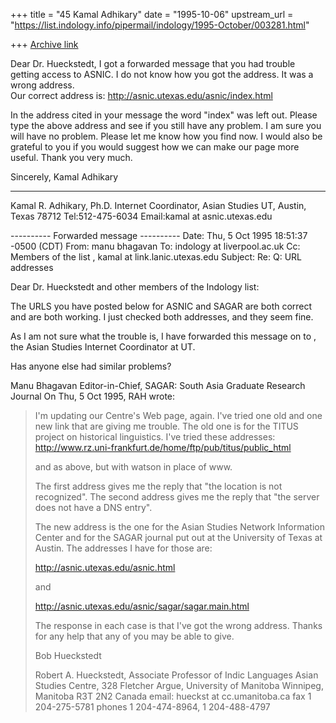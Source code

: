 +++
title = "45 Kamal Adhikary"
date = "1995-10-06"
upstream_url = "https://list.indology.info/pipermail/indology/1995-October/003281.html"

+++
[Archive link](https://list.indology.info/pipermail/indology/1995-October/003281.html)


Dear Dr. Hueckstedt,
	I got a forwarded message that you had trouble getting access to 
ASNIC.  I do not know how you got the address.  It was a wrong address.  
Our correct address is:
	http://asnic.utexas.edu/asnic/index.html

In the address cited in your message the word "index" was left out. 
Please type the above address and see if you still have any problem.  I 
am sure you will have no problem.  Please let me know how you find now.  I 
would also be grateful to you if you would suggest how we can make our page 
more useful.  Thank you very much.  

Sincerely, 
Kamal Adhikary
_______________
Kamal R. Adhikary, Ph.D.
Internet Coordinator, Asian Studies
UT, Austin, Texas 78712
Tel:512-475-6034
Email:kamal at asnic.utexas.edu

---------- Forwarded message ----------
Date: Thu, 5 Oct 1995 18:51:37 -0500 (CDT)
From: manu bhagavan <bhagavam at ccwf.cc.utexas.edu>
To: indology at liverpool.ac.uk
Cc: Members of the list <indology at liverpool.ac.uk>,
    kamal at link.lanic.utexas.edu
Subject: Re: Q: URL addresses

Dear Dr. Hueckstedt and other members of the Indology list:

The URLS you have posted below for ASNIC and SAGAR are both correct and 
are both working.  I just checked both addresses, and they seem fine.  

As I am not sure what the trouble is, I have forwarded this 
message on to <kamal at asnic.utexas.edu>, the Asian Studies Internet 
Coordinator at UT.

Has anyone else had similar problems?

Manu Bhagavan
Editor-in-Chief, SAGAR: South Asia Graduate Research Journal
On Thu, 5 Oct 1995, RAH wrote:

> I'm updating our Centre's Web page, again. I've tried one old and one new 
> link that are giving me trouble. The old one is for the TITUS project on 
> historical linguistics. I've tried these addresses:
> 	http://www.rz.uni-frankfurt.de/home/ftp/pub/titus/public_html
> 
> and
> 	as above, but with watson in place of www.
> 
> The first address gives me the reply that "the location is not 
> recognized". The second address gives me the reply that "the server does 
> not have a DNS entry". 
> 
> The new address is the one for the Asian Studies Network Information 
> Center and for the SAGAR journal put out at the University of Texas at 
> Austin. The addresses I have for those are:
> 	
> 	http://asnic.utexas.edu/asnic.html
> 
> and 
> 
> 	http://asnic.utexas.edu/asnic/sagar/sagar.main.html
> 
> The response in each case is that I've got the wrong address. Thanks for 
> any help that any of you may be able to give.
> 
> Bob Hueckstedt
> 
> Robert A. Hueckstedt, Associate Professor of Indic Languages
> Asian Studies Centre, 328 Fletcher Argue, University of Manitoba
> Winnipeg, Manitoba R3T 2N2 Canada email: hueckst at cc.umanitoba.ca
> fax 1 204-275-5781 phones 1 204-474-8964, 1 204-488-4797
> 
>  
> 






